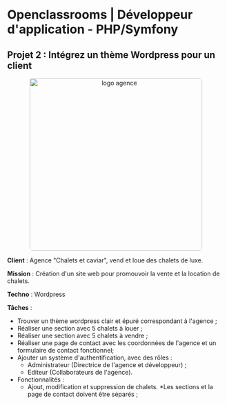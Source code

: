# Openclassrooms | Développeur d'application - PHP/Symfony
## Projet 2 : Intégrez un thème Wordpress pour un client

<div style="text-align: center;">
    <img
        style="width: 400px; border-radius: 5px;"
        src="https://user.oc-static.com/upload/2019/07/16/15632617541681_image1.png" 
        alt="logo agence" 
    />
</div>

**Client** : Agence "Chalets et caviar", vend et loue des chalets de luxe.

**Mission** : Création d'un site web pour promouvoir la vente et la location de chalets.

**Techno** : Wordpress

**Tâches** :
- Trouver un thème wordpress clair et épuré correspondant à l'agence ;
- Réaliser une section avec 5 chalets à louer ;
- Réaliser une section avec 5 chalets à vendre ;
- Réaliser une page de contact avec les coordonnées de l'agence et un formulaire de contact fonctionnel;
- Ajouter un système d'authentification, avec des rôles :
  - Administrateur (Directrice de l'agence et développeur) ;
  - Editeur (Collaborateurs de l'agence).
- Fonctionnalités :
  - Ajout, modification et suppression de chalets.
*Les sections et la page de contact doivent être séparés ;
 

